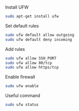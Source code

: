 Install UFW
```bash
sudo apt-get install ufw
```

Set default rules
```bash
sudo ufw default allow outgoing
sudo ufw default deny incoming
```

Add rules
```bash
sudo ufw allow SSH_PORT
sudo ufw allow 80/tcp
sudo ufw allow https/tcp
```

Enable firewall
```bash
sudo ufw enable
```

Useful command
```bash
sudo ufw status
```